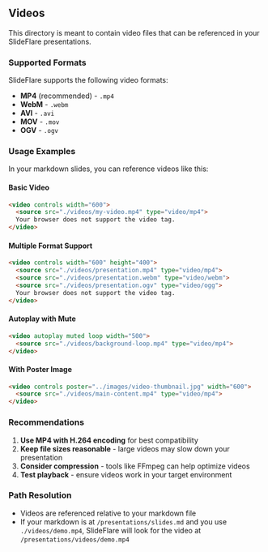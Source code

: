 ## Videos

This directory is meant to contain video files that can be referenced in your SlideFlare presentations.

### Supported Formats

SlideFlare supports the following video formats:
- **MP4** (recommended) - `.mp4`
- **WebM** - `.webm`
- **AVI** - `.avi`
- **MOV** - `.mov`
- **OGV** - `.ogv`

### Usage Examples

In your markdown slides, you can reference videos like this:

#### Basic Video
```html
<video controls width="600">
  <source src="./videos/my-video.mp4" type="video/mp4">
  Your browser does not support the video tag.
</video>
```

#### Multiple Format Support
```html
<video controls width="600" height="400">
  <source src="./videos/presentation.mp4" type="video/mp4">
  <source src="./videos/presentation.webm" type="video/webm">
  <source src="./videos/presentation.ogv" type="video/ogg">
  Your browser does not support the video tag.
</video>
```

#### Autoplay with Mute
```html
<video autoplay muted loop width="500">
  <source src="./videos/background-loop.mp4" type="video/mp4">
</video>
```

#### With Poster Image
```html
<video controls poster="../images/video-thumbnail.jpg" width="600">
  <source src="./videos/main-content.mp4" type="video/mp4">
</video>
```

### Recommendations

1. **Use MP4 with H.264 encoding** for best compatibility
2. **Keep file sizes reasonable** - large videos may slow down your presentation
3. **Consider compression** - tools like FFmpeg can help optimize videos
4. **Test playback** - ensure videos work in your target environment

### Path Resolution

- Videos are referenced relative to your markdown file
- If your markdown is at `/presentations/slides.md` and you use `./videos/demo.mp4`, SlideFlare will look for the video at `/presentations/videos/demo.mp4`

